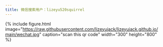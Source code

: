 ```yaml
---
title: 微信搜索用户：lizeyu520squirrel
---
```





{% include figure.html image="https://raw.githubusercontent.com/lizeyujack/lizeyujack.github.io/main/wechat.jpg" caption="scan this qr code" width="300" height="800" %}
